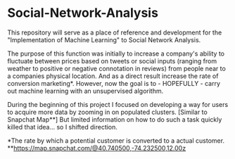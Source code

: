 # Social-Network-Analysis

This repository will serve as a place of reference and development for the "Implementation of Machine Learning" to Social Network Analysis.

The purpose of this function was initially to increase a company's ability to fluctuate between prices based on tweets or social inputs (ranging from weather to positive or negative connotation in reviews) from people near to a companies physical location. And as a direct result increase the rate of conversion marketing*. However, now the goal is to - HOPEFULLY - carry out machine learning with an unsupervised algorithm.



During the beginning of this project I focused on developing a way for users to acquire more data by zooming in on populated clusters. [Similar to Snapchat Map**] But limited information on how to do such a task quickly killed that idea... so I shifted direction. 

*The rate by which a potential customer is converted to a actual customer.
**https://map.snapchat.com/@40.740500,-74.232500,12.00z 
